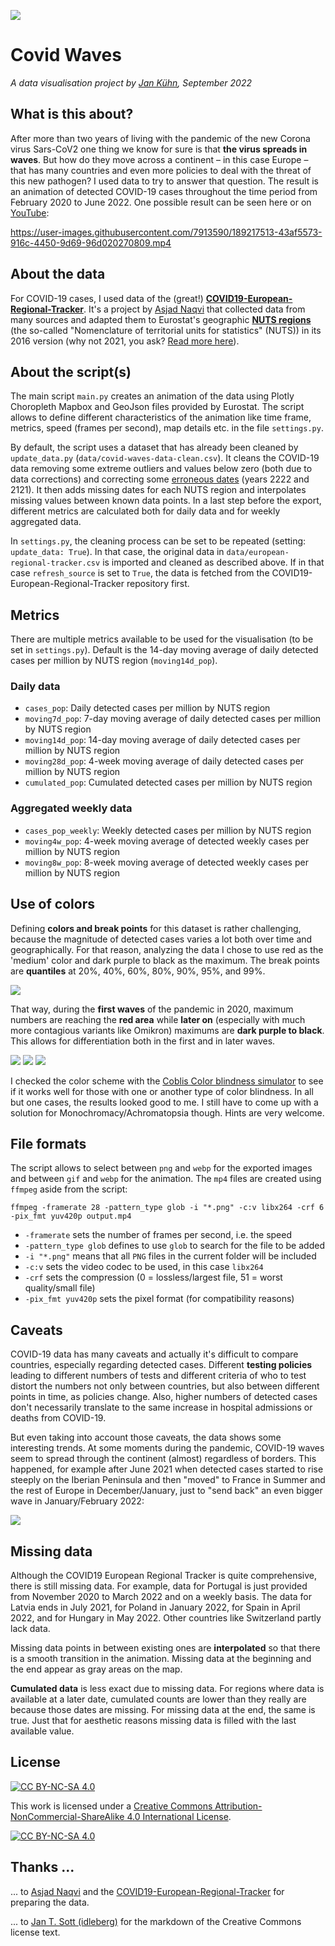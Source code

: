 ![](examples/header-img.png)

# Covid Waves
_A data visualisation project by [Jan Kühn](https://yotka.org), September 2022_

## What is this about?

After more than two years of living with the pandemic of the new Corona virus Sars-CoV2 one thing we know for sure is that **the virus spreads in waves**. But how do they move across a continent – in this case Europe – that has many countries and even more policies to deal with the threat of this new pathogen? I used data to try to answer that question. The result is an animation of detected COVID-19 cases throughout the time period from February 2020 to June 2022. One possible result can be seen here or on [YouTube](https://www.youtube.com/watch?v=sBfaL9V16Uk):

https://user-images.githubusercontent.com/7913590/189217513-43af5573-916c-4450-9d69-96d020270809.mp4

## About the data

For COVID-19 cases, I used data of the (great!) [**COVID19-European-Regional-Tracker**](https://github.com/asjadnaqvi/COVID19-European-Regional-Tracker). It's a project by [Asjad Naqvi](https://github.com/asjadnaqvi) that collected data from many sources and adapted them to Eurostat's geographic [**NUTS regions**](https://ec.europa.eu/eurostat/web/nuts/background) (the so-called "Nomenclature of territorial units for statistics" (NUTS)) in its 2016 version (why not 2021, you ask? [Read more here](https://github.com/asjadnaqvi/COVID19-European-Regional-Tracker#combining-data-across-countries)).

## About the script(s)

The main script `main.py` creates an animation of the data using Plotly Choropleth Mapbox and GeoJson files provided by Eurostat. The script allows to define different characteristics of the animation like time frame, metrics, speed (frames per second), map details etc. in the file `settings.py`.

By default, the script uses a dataset that has already been cleaned by `update_data.py` (`data/covid-waves-data-clean.csv`). It cleans the COVID-19 data removing some extreme outliers and values below zero (both due to data corrections) and correcting some [erroneous dates](https://github.com/asjadnaqvi/COVID19-European-Regional-Tracker/issues/1) (years 2222 and 2121). It then adds missing dates for each NUTS region and interpolates missing values between known data points. In a last step before the export, different metrics are calculated both for daily data and for weekly aggregated data.

In `settings.py`, the cleaning process can be set to be repeated (setting: `update_data: True`). In that case, the original data in `data/european-regional-tracker.csv` is imported and cleaned as described above. If in that case `refresh_source` is set to `True`, the data is fetched from the COVID19-European-Regional-Tracker repository first.

## Metrics

There are multiple metrics available to be used for the visualisation (to be set in `settings.py`). Default is the 14-day moving average of daily detected cases per million by NUTS region (`moving14d_pop`).

### Daily data
- `cases_pop`: Daily detected cases per million by NUTS region
- `moving7d_pop`: 7-day moving average of daily detected cases per million by NUTS region
- `moving14d_pop`: 14-day moving average of daily detected cases per million by NUTS region
- `moving28d_pop`: 4-week moving average of daily detected cases per million by NUTS region
- `cumulated_pop`: Cumulated detected cases per million by NUTS region

### Aggregated weekly data
- `cases_pop_weekly`: Weekly detected cases per million by NUTS region
- `moving4w_pop`: 4-week moving average of detected weekly cases per million by NUTS region
- `moving8w_pop`: 8-week moving average of detected weekly cases per million by NUTS region

## Use of colors

Defining **colors and break points** for this dataset is rather challenging, because the magnitude of detected cases varies a lot both over time and geographically. For that reason, analyzing the data I chose to use red as the 'medium' color and dark purple to black as the maximum. The break points are **quantiles** at 20%, 40%, 60%, 80%, 90%, 95%, and 99%. 

![](examples/colorscale.png)

That way, during the **first waves** of the pandemic in 2020, maximum numbers are reaching the **red area** while **later on** (especially with much more contagious variants like Omikron) maximums are **dark purple to black**. This allows for differentiation both in the first and in later waves.

[![](examples/peak-1-apr-2020_300.png)](examples/peak-1-apr-2020.png)
[![](examples/peak-2-nov-2021_300.png)](examples/peak-2-nov-2021.png)
[![](examples/peak-3-feb-2022_300.png)](examples/peak-3-feb-2022.png)

I checked the color scheme with the [Coblis Color blindness simulator](https://www.color-blindness.com/coblis-color-blindness-simulator/) to see if it works well for those with one or another type of color blindness. In all but one cases, the results looked good to me. I still have to come up with a solution for Monochromacy/Achromatopsia though. Hints are very welcome.

## File formats

The script allows to select between `png` and `webp` for the exported images and between `gif` and `webp` for the animation. The `mp4` files are created using `ffmpeg` aside from the script:

`ffmpeg -framerate 28 -pattern_type glob -i "*.png" -c:v libx264 -crf 6 -pix_fmt yuv420p output.mp4`

- `-framerate` sets the number of frames per second, i.e. the speed
- `-pattern_type glob` defines to use `glob` to search for the file to be added
- `-i "*.png"` means that all `PNG` files in the current folder will be included
- `-c:v` sets the video codec to be used, in this case `libx264`
- `-crf` sets the compression (0 = lossless/largest file, 51 = worst quality/small file)
- `-pix_fmt yuv420p` sets the pixel format (for compatibility reasons)

## Caveats

COVID-19 data has many caveats and actually it's difficult to compare countries, especially regarding detected cases. Different **testing policies** leading to different numbers of tests and different criteria of who to test distort the numbers not only between countries, but also between different points in time, as policies change. Also, higher numbers of detected cases don't necessarily translate to the same increase in hospital admissions or deaths from COVID-19. 

But even taking into account those caveats, the data shows some interesting trends. At some moments during the pandemic, COVID-19 waves seem to spread through the continent (almost) regardless of borders. This happened, for example after June 2021 when detected cases started to rise steeply on the Iberian Peninsula and then "moved" to France in Summer and the rest of Europe in December/January, just to "send back" an even bigger wave in January/February 2022:

![](examples/ping-pong.webp)

## Missing data

Although the COVID19 European Regional Tracker is quite comprehensive, there is still missing data. For example, data for Portugal is just provided from November 2020 to March 2022 and on a weekly basis. The data for Latvia ends in July 2021, for Poland in January 2022, for Spain in April 2022, and for Hungary in May 2022. Other countries like Switzerland partly lack data.

Missing data points in between existing ones are **interpolated** so that there is a smooth transition in the animation. Missing data at the beginning and the end appear as gray areas on the map.

**Cumulated data** is less exact due to missing data. For regions where data is available at a later date, cumulated counts are lower than they really are because those dates are missing. For missing data at the end, the same is true. Just that for aesthetic reasons missing data is filled with the last available value.

## License

[![CC BY-NC-SA 4.0][cc-by-nc-sa-shield]][cc-by-nc-sa]

This work is licensed under a
[Creative Commons Attribution-NonCommercial-ShareAlike 4.0 International License][cc-by-nc-sa].

[![CC BY-NC-SA 4.0][cc-by-nc-sa-image]][cc-by-nc-sa]

[cc-by-nc-sa]: http://creativecommons.org/licenses/by-nc-sa/4.0/
[cc-by-nc-sa-image]: https://licensebuttons.net/l/by-nc-sa/4.0/88x31.png
[cc-by-nc-sa-shield]: https://img.shields.io/badge/License-CC%20BY--NC--SA%204.0-lightgrey.svg

## Thanks ...

... to [Asjad Naqvi](https://github.com/asjadnaqvi) and the [COVID19-European-Regional-Tracker](https://github.com/asjadnaqvi/COVID19-European-Regional-Tracker) for preparing the data.

... to [Jan T. Sott (idleberg)](https://github.com/idleberg) for the markdown of the Creative Commons license text.
